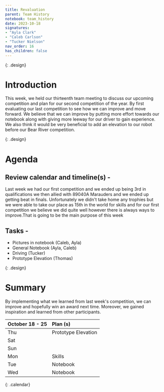 ```yaml
---
title: Revaluation
parent: Team History
notebook: team_history
date: 2023-10-18
signatures:
- "Ayla Clark"
- "Caleb Carlson"
- "Tucker Nielson"
nav_order: 16
has_children: false
---
```


{: .design}
# Introduction

This week, we held our thirteenth team meeting to discuss our upcoming competition and plan for our second competition of the year. By first evaluating our last competition to see how we can improve and move forward. We believe that we can improve by putting more effort towards our notebook along with giving more leeway for our driver to gain experience. We also think it would be very beneficial to add an elevation to our robot before our Bear River competition.

{: .design}
# Agenda 

## Review calendar and timeline(s) -

Last week we had our first competition and we ended up being 3rd in qualifications we then allied with 89040A Marauders and we ended up getting beat in finals. Unfortunately we didn't take home any trophies but we were able to take our place as 15th in the world for skills and for our first competition we believe we did quite well however there is always ways to improve.That is going to be the main purpose of this week

## Tasks -

* Pictures in notebook	    (Caleb, Ayla)
* General Notebook   (Ayla, Caleb)
* Driving   (Tucker)
* Prototype Elevation   (Thomas)

{: .design}
# Summary

By implementing what we learned from last week's competition, we can improve and hopefully win an award next time. Moreover, we gained inspiration and learned from other participants.

| October 18 - 25  | Plan (s) |
|:---|:---|
| Thu | Prototype Elevation |
| Sat |  |
| Sun |  |
| Mon | Skills |
| Tue | Notebook |
| Wed | Notebook |
{: .calendar}
